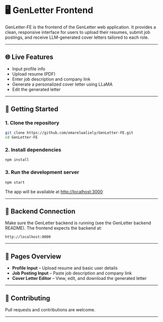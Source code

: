 # 🖥️ GenLetter Frontend

GenLetter-FE is the frontend of the GenLetter web application. It provides a clean, responsive interface for users to upload their resumes, submit job postings, and receive LLM-generated cover letters tailored to each role.

---

## 🌐 Live Features

- Input profile info
- Upload resume (PDF)
- Enter job description and company link
- Generate a personalized cover letter using LLaMA
- Edit the generated letter

---

## 🚀 Getting Started

### 1. Clone the repository

```bash
git clone https://github.com/omarelwaliely/GenLetter-FE.git
cd GenLetter-FE
```

### 2. Install dependencies

```bash
npm install
```

### 3. Run the development server

```bash
npm start
```

The app will be available at [http://localhost:3000](http://localhost:3000)

---

## 🔌 Backend Connection

Make sure the GenLetter backend is running (see the GenLetter backend README). The frontend expects the backend at:

```
http://localhost:8000
```

---

## 📝 Pages Overview

- **Profile Input** – Upload resume and basic user details
- **Job Posting Input** – Paste job description and company link
- **Cover Letter Editor** – View, edit, and download the generated letter

---

## 🤝 Contributing

Pull requests and contributions are welcome.

---
